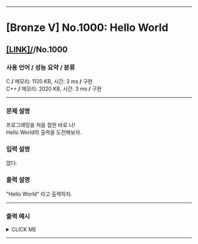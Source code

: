 <hr>

# [Bronze V] No.1000: Hello World 

## [[LINK]/](http://ascode.org/problem.php?id=1000)/No.1000 

### 사용 언어 / 성능 요약 / 분류 

C **/** 메모리: 1120 KB, 시간: 3 ms **/** 구현 <br>
C++ **/** 메모리: 2020 KB, 시간: 3 ms **/** 구현 <br>

<hr>

### 문제 설명 

프로그래밍을 처음 접한 바로 너! <br>
Hello World의 출력을 도전해보자. <br>

### 입력 설명 

없다. <br>

### 출력 설명 

"Hello World" 라고 출력하자. <br>

<hr>

### 출력 예시

<details><summary>CLICK ME</summary>
<pre>
<strong>Hello World</strong>
</pre>
</details>

<hr>
